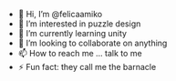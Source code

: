 - 👋 Hi, I’m @felicaamiko
- 👀 I’m interested in puzzle design
- 🌱 I’m currently learning unity
- 💞️ I’m looking to collaborate on anything
- 📫 How to reach me ... talk to me
- ⚡ Fun fact: they call me the barnacle

<!---
felicaamiko/felicaamiko is a ✨ special ✨ repository because its `README.md` (this file) appears on your GitHub profile.
You can click the Preview link to take a look at your changes.
--->
